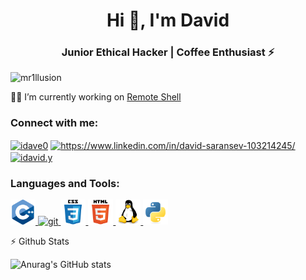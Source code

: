 <h1 align="center">Hi 👋, I'm David</h1>
<h3 align="center">Junior Ethical Hacker | Coffee Enthusiast ⚡</h3>

<p align="left"> <img src="https://komarev.com/ghpvc/?username=mr1llusion&label=Profile%20views&color=0e75b6&style=flat" alt="mr1llusion" /> </p>

👨‍💻 I’m currently working on [Remote Shell](https://github.com/Mr1llusion/RemoteShell)

<h3 align="left">Connect with me:</h3>
<p align="left">
<a href="https://twitter.com/idave0" target="blank"><img align="center" src="https://raw.githubusercontent.com/rahuldkjain/github-profile-readme-generator/master/src/images/icons/Social/twitter.svg" alt="idave0" height="30" width="40" /></a>
<a href="https://linkedin.com/in/https://www.linkedin.com/in/david-saransev-103214245/" target="blank"><img align="center" src="https://raw.githubusercontent.com/rahuldkjain/github-profile-readme-generator/master/src/images/icons/Social/linked-in-alt.svg" alt="https://www.linkedin.com/in/david-saransev-103214245/" height="30" width="40" /></a>
<a href="https://instagram.com/idavid.y" target="blank"><img align="center" src="https://raw.githubusercontent.com/rahuldkjain/github-profile-readme-generator/master/src/images/icons/Social/instagram.svg" alt="idavid.y" height="30" width="40" /></a>
</p>

<h3 align="left">Languages and Tools:</h3>
<p align="left"> <a href="https://www.w3schools.com/cpp/" target="_blank" rel="noreferrer"> <img src="https://raw.githubusercontent.com/devicons/devicon/master/icons/cplusplus/cplusplus-original.svg" alt="cplusplus" width="40" height="40"/> </a> <a href="https://git-scm.com/" target="_blank" rel="noreferrer"> <img src="https://www.vectorlogo.zone/logos/git-scm/git-scm-icon.svg" alt="git" width="40" height="40"/> </a> <a href="https://www.w3schools.com/css/" target="_blank" rel="noreferrer"> <img src="https://raw.githubusercontent.com/devicons/devicon/master/icons/css3/css3-original-wordmark.svg" alt="css3" width="40" height="40"/> </a> <a href="https://www.w3.org/html/" target="_blank" rel="noreferrer"> <img src="https://raw.githubusercontent.com/devicons/devicon/master/icons/html5/html5-original-wordmark.svg" alt="html5" width="40" height="40"/> </a> <a href="https://www.linux.org/" target="_blank" rel="noreferrer"> <img src="https://raw.githubusercontent.com/devicons/devicon/master/icons/linux/linux-original.svg" alt="linux" width="40" height="40"/> </a> <a href="https://www.python.org" target="_blank" rel="noreferrer"> <img src="https://raw.githubusercontent.com/devicons/devicon/master/icons/python/python-original.svg" alt="python" width="40" height="40"/> </a> </p>

<summary>⚡ Github Stats</summary>

![Anurag's GitHub stats](https://github-readme-stats-kappa-five-26.vercel.app/api?username=mr1llusion&hide=contribs,prs&theme=aura)
